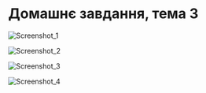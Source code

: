# Домашнє завдання, тема 3

![Screenshot_1](https://github.com/user-attachments/assets/a203375a-877d-42d5-9c5a-1450d20f6031)

![Screenshot_2](https://github.com/user-attachments/assets/2b90f43a-3bce-4c63-bc36-4152721be17e)

![Screenshot_3](https://github.com/user-attachments/assets/8e870ec3-13a3-49eb-8fa2-afb2038c6949)

![Screenshot_4](https://github.com/user-attachments/assets/900493f7-aea4-41b0-8c60-0bfee1d26448)
